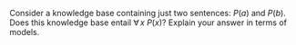 

Consider a knowledge base containing just two sentences: $P(a)$ and
$P(b)$. Does this knowledge base entail $\forall\,x\ P(x)$? Explain your
answer in terms of models.
